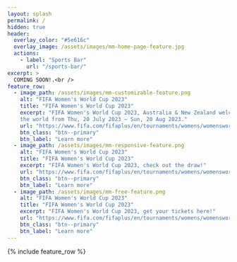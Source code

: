 ```yaml
---
layout: splash
permalink: /
hidden: true
header:
  overlay_color: "#5e616c"
  overlay_image: /assets/images/mm-home-page-feature.jpg
  actions:
    - label: "Sports Bar"
      url: "/sports-bar/"
excerpt: >
  COMING SOON!.<br />
feature_row:
  - image_path: /assets/images/mm-customizable-feature.png
    alt: "FIFA Women's World Cup 2023"
    title: "FIFA Women's World Cup 2023"
    excerpt: "FIFA Women's World Cup 2023, Australia & New Zealand welcomes 
    the world from Thu, 20 July 2023 – Sun, 20 Aug 2023."
    url: "https://www.fifa.com/fifaplus/en/tournaments/womens/womensworldcup/australia-new-zealand2023"
    btn_class: "btn--primary"
    btn_label: "Learn more"
  - image_path: /assets/images/mm-responsive-feature.png
    alt: "FIFA Women's World Cup 2023"
    title: "FIFA Women's World Cup 2023"
    excerpt: "FIFA Women's World Cup 2023, check out the draw!"
    url: "https://www.fifa.com/fifaplus/en/tournaments/womens/womensworldcup/australia-new-zealand2023/scores-fixtures?sortBy=date&country=AU&wtw-filter=ALL"
    btn_class: "btn--primary"
    btn_label: "Learn more"
  - image_path: /assets/images/mm-free-feature.png
    alt: "FIFA Women's World Cup 2023"
    title: "FIFA Women's World Cup 2023"
    excerpt: "FIFA Women's World Cup 2023, get your tickets here!"
    url: "https://www.fifa.com/fifaplus/en/tournaments/womens/womensworldcup/australia-new-zealand2023/tickets"
    btn_class: "btn--primary"
    btn_label: "Learn more"      
---
```


{% include feature_row %}